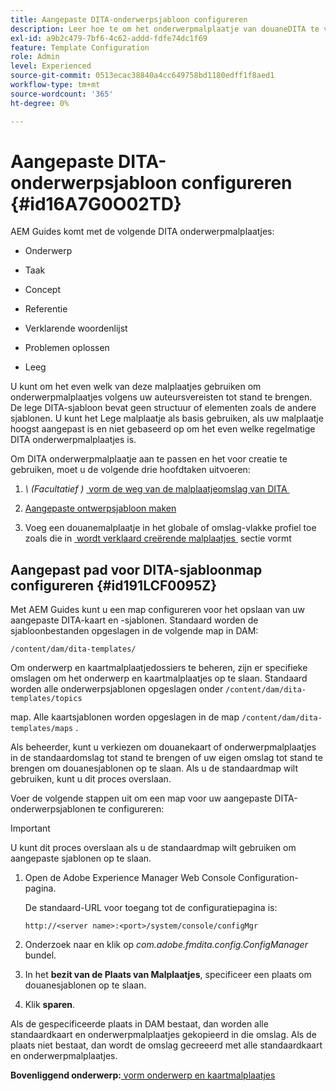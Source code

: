 ```yaml
---
title: Aangepaste DITA-onderwerpsjabloon configureren
description: Leer hoe te om het onderwerpmalplaatje van douaneDITA te vormen
exl-id: a9b2c479-7bf6-4c62-addd-fdfe74dc1f69
feature: Template Configuration
role: Admin
level: Experienced
source-git-commit: 0513ecac38840a4cc649758bd1180edff1f8aed1
workflow-type: tm+mt
source-wordcount: '365'
ht-degree: 0%

---
```


# Aangepaste DITA-onderwerpsjabloon configureren {#id16A7G0O02TD}

AEM Guides komt met de volgende DITA onderwerpmalplaatjes:

- Onderwerp

- Taak

- Concept

- Referentie

- Verklarende woordenlijst

- Problemen oplossen

- Leeg


U kunt om het even welk van deze malplaatjes gebruiken om onderwerpmalplaatjes volgens uw auteursvereisten tot stand te brengen. De lege DITA-sjabloon bevat geen structuur of elementen zoals de andere sjablonen. U kunt het Lege malplaatje als basis gebruiken, als uw malplaatje hoogst aangepast is en niet gebaseerd op om het even welke regelmatige DITA onderwerpmalplaatjes is.

Om DITA onderwerpmalplaatje aan te passen en het voor creatie te gebruiken, moet u de volgende drie hoofdtaken uitvoeren:

1. *\ (Facultatief \)* [&#x200B; vorm de weg van de malplaatjeomslag van DITA &#x200B;](#id191LCF0095Z)

1. [Aangepaste ontwerpsjabloon maken](conf-folder-level.md#id1917D0EG0HJ)

1. Voeg een douanemalplaatje in het globale of omslag-vlakke profiel toe zoals die in [&#x200B; wordt verklaard creërende malplaatjes &#x200B;](conf-folder-level.md#id1889D0IL0Y4) sectie vormt


## Aangepast pad voor DITA-sjabloonmap configureren {#id191LCF0095Z}

Met AEM Guides kunt u een map configureren voor het opslaan van uw aangepaste DITA-kaart en -sjablonen. Standaard worden de sjabloonbestanden opgeslagen in de volgende map in DAM:

`/content/dam/dita-templates/`

Om onderwerp en kaartmalplaatjedossiers te beheren, zijn er specifieke omslagen om het onderwerp en kaartmalplaatjes op te slaan. Standaard worden alle onderwerpsjablonen opgeslagen onder `/content/dam/dita-templates/topics`

map. Alle kaartsjablonen worden opgeslagen in de map `/content/dam/dita-templates/maps` .

Als beheerder, kunt u verkiezen om douanekaart of onderwerpmalplaatjes in de standaardomslag tot stand te brengen of uw eigen omslag tot stand te brengen om douanesjablonen op te slaan. Als u de standaardmap wilt gebruiken, kunt u dit proces overslaan.

Voer de volgende stappen uit om een map voor uw aangepaste DITA-onderwerpsjablonen te configureren:

>[!IMPORTANT]
>
> U kunt dit proces overslaan als u de standaardmap wilt gebruiken om aangepaste sjablonen op te slaan.

1. Open de Adobe Experience Manager Web Console Configuration-pagina.

   De standaard-URL voor toegang tot de configuratiepagina is:

   ```http
   http://<server name>:<port>/system/console/configMgr
   ```

1. Onderzoek naar en klik op *com.adobe.fmdita.config.ConfigManager* bundel.

1. In het **bezit van de Plaats van Malplaatjes**, specificeer een plaats om douanesjablonen op te slaan.

1. Klik **sparen**.


Als de gespecificeerde plaats in DAM bestaat, dan worden alle standaardkaart en onderwerpmalplaatjes gekopieerd in die omslag. Als de plaats niet bestaat, dan wordt de omslag gecreeerd met alle standaardkaart en onderwerpmalplaatjes.

**Bovenliggend onderwerp:**&#x200B;[&#x200B; vorm onderwerp en kaartmalplaatjes &#x200B;](conf-template-tags.md)
